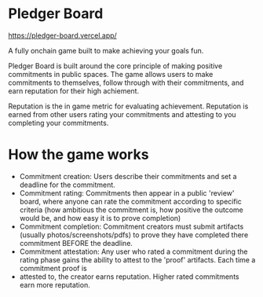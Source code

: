 # Pledger Board
https://pledger-board.vercel.app/

A fully onchain game built to make achieving your goals fun.

Pledger Board is built around the core principle of making positive commitments in public spaces. 
The game allows users to make commitments to themselves, follow through with their commitments, and earn 
reputation for their high achiement.

Reputation is the in game metric for evaluating achievement. Reputation is earned from other users rating your commitments
and attesting to you completing your commitments.

# How the game works
* Commitment creation: Users describe their commitments and set a deadline for the commitment.
* Commitment rating: Commitments then appear in a public 'review' board, where anyone can rate the commitment according
 to specific criteria (how ambitious the commitment is, how positive the outcome would be, and how easy it is to prove completion)
* Commitment completion: Commitment creators must submit artifacts (usually photos/screenshots/pdfs) to prove they have completed there commitment BEFORE the deadline.
* Commitment attestation: Any user who rated a commitment during the rating phase gains the ability to attest to the 'proof' artifacts. Each time a commitment proof is 
* attested to, the creator earns reputation. Higher rated commitments earn more reputation.
